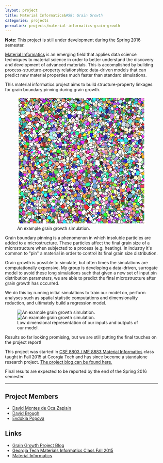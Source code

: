 ```yaml
---
layout: project
title: Material Informatics&#58; Grain Growth
categories: projects
permalink: projects/material-informatics-grain-growth
---
```


<div class="message">
<strong>Note:</strong> This project is still under development during the Spring 2016 semester.
</div>

[Material Informatics][mi] is an emerging field that applies data science techniques to material science in order to better understand the discovery and development of advanced materials. This is accomplished by building process-structure-property relationships: data-driven models that can predict new material properties much faster than standard simulations. 

This material informatics project aims to build structure-property linkages for grain boundary pinning during grain growth.

<!--more-->

<figure>
  <img class="full" src="/images/projects/grain-growth/grain-growth.gif" alt="An example grain growth simulation.">
  <figcaption>An example grain growth simulation.</figcaption>
</figure>

Grain boundary pinning is a phenomenon in which insoluble particles are added to a microstructure. These particles affect the final grain size of a microstructure when subjected to a process (e.g. heating). In industry it's common to "pin" a material in order to control its final grain size distribution. 

Grain growth is possible to simulate, but often times the simulations are computationally expensive. My group is developing a data-driven, surrogate model to avoid these long simulations such that given a new set of input pin distribution parameters, we are able to predict the final microstructure after grain growth has occurred.

We do this by running initial simulations to train our model on, perform analyses such as spatial statistic computations and dimensionality reduction, and ultimately build a regression model.

<figure>
  <img class="lhalf" src="/images/projects/grain-growth/pca-in.gif" alt="An example grain growth simulation.">
    <img class="rhalf" src="/images/projects/grain-growth/pca-out.gif" alt="An example grain growth simulation.">
  <figcaption>Low dimensional representation of our inputs and outputs of our model.</figcaption>
</figure>

Results so far looking promising, but we are still putting the final touches on the project report!

This project was started in [CSE 8803 / ME 8883 Material Informatics][mic] class taught in Fall 2015 at Georgia Tech and has since become a standalone research project. [The project blog can be found here.][grain-growth] 

Final results are expected to be reported by the end of the Spring 2016 semester.

***

## Project Members
* [David Montes de Oca Zapiain][davidm]
* [David Brough][davidb]
* [Evdokia Popova][eva]

## Links
* [Grain Growth Project Blog][grain-growth]
* [Georgia Tech Materials Informatics Class Fall 2015][mic]
* [Material Informatics][mi]

[davidm]: http://mined.gatech.edu/members/David-MontesdeOca-Zapiain/ "David Montes de Oca Zapiain."
[eva]: http://mined.gatech.edu/members/Eva/ "Evdokia Popova."
[davidb]: http://davidbrough.net "David Brough."
[grain-growth]: http://materials-informatics-class-fall2015.github.io/MIC-grain-growth/ "Grain Growth Blog."
[mi]: https://en.wikipedia.org/wiki/Materials_informatics "Material Informatics."
[mic]: http://materials-informatics-class-fall2015.github.io "Materials Informatics Class Fall 2015."
